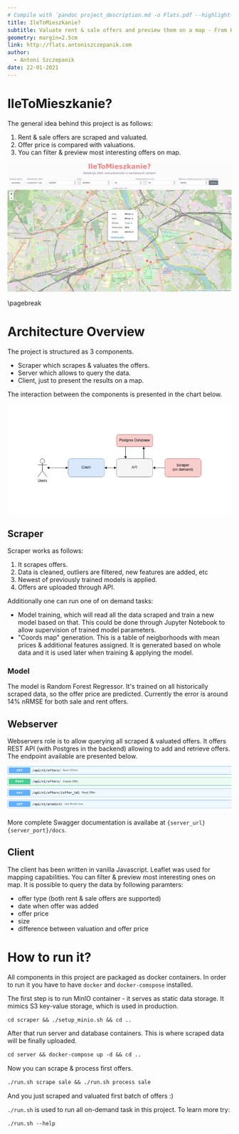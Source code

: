 ```yaml
---
# Compile with `pandoc project_description.md -o Flats.pdf --highlight-style zenburn`
title: IleToMieszkanie?
subtitle: Valuate rent & sale offers and preview them on a map - From HTML to PostGIS project
geometry: margin=2.5cm
link: http://flats.antoniszczepanik.com
author:
  - Antoni Szczepanik
date: 22-01-2021
---
```


# IleToMieszkanie?

The general idea behind this project is as follows:

1. Rent & sale offers are scraped and valuated.
2. Offer price is compared with valuations.
3. You can filter & preview most interesting offers on map.


![Screenshot of the page](webpage.png)

\pagebreak

# Architecture Overview

The project is structured as 3 components.

- Scraper which scrapes & valuates the offers.
- Server which allows to query the data.
- Client, just to present the results on a map.

The interaction between the components is presented in the chart below.

![Architecture overview](architecture_overview.png)

## Scraper

Scraper works as follows:

1. It scrapes offers.
2. Data is cleaned, outliers are filtered, new features are added, etc
3. Newest of previously trained models is applied.
4. Offers are uploaded through API.

Additionally one can run one of on demand tasks:

- Model training, which will read all the data scraped and train a new model based on that. This could be done through Jupyter Notebook to allow supervision of trained model parameters.
- "Coords map" generation. This is a table of neigborhoods with mean prices & additional features assigned. It is generated based on whole data and it is used later when training & applying the model.

### Model
The model is Random Forest Regressor.
It's trained on all historically scraped data, so the offer price are predicted.
Currently the error is around 14% nRMSE for both sale and rent offers.

## Webserver

Webservers role is to allow querying all scraped & valuated offers.
It offers REST API (with Postgres in the backend) allowing to add and retrieve offers.
The endpoint available are presented below.

![Available endpoints](available_endpoints.png)

More complete Swagger documentation is availabe at `{server_url}{server_port}/docs`.


## Client

The client has been written in vanilla Javascript. Leaflet was used for mapping capabilities.
You can filter & preview most interesting ones on map. It is possible to query the data by following paramters:

- offer type (both rent & sale offers are supported)
- date when offer was added
- offer price
- size
- difference between valuation and offer price

# How to run it?

All components in this project are packaged as docker containers.
In order to run it you have to have `docker` and `docker-comspose` installed.

The first step is to run MinIO container - it serves as static data storage. It mimics S3 key-value storage, which is used in production.

```txt
cd scraper && ./setup_minio.sh && cd ..
```

After that run server and database containers. This is where scraped data will be finally uploaded.

```txt
cd server && docker-compose up -d && cd ..
```

Now you can scrape & process first offers.

```txt
./run.sh scrape sale && ./run.sh process sale
```

And you just scraped and valuated first batch of offers :) 

`./run.sh` is used to run all on-demand task in this project. To learn more try:

```txt
./run.sh --help
```
